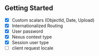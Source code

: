 ## Getting Started
- [x] Custom scalars (ObjectId, Date, Upload) 
- [x] Internationalized Routing
- [x] User password
- [x] Nexus context type
- [x] Session user type
- [ ] client request locale
